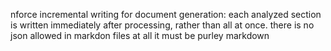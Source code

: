 nforce incremental writing for document generation: each analyzed section is written immediately after processing, rather than all at once. 
there is no json allowed in markdon files at all it must be purley markdown
